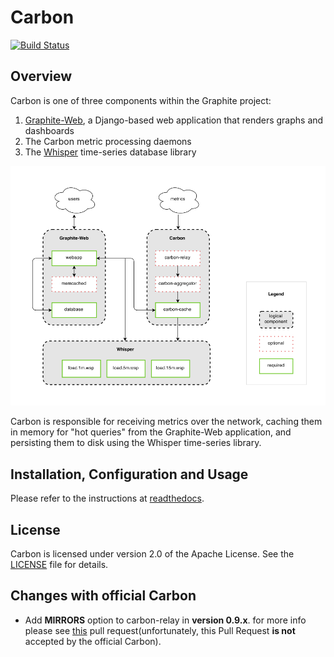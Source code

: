 # Carbon

[![Build Status](https://secure.travis-ci.org/graphite-project/carbon.png?branch=master)](http://travis-ci.org/graphite-project/carbon)

## Overview

Carbon is one of three components within the Graphite project:

1. [Graphite-Web](https://github.com/graphite-project/graphite-web), a Django-based web application that renders graphs and dashboards
2. The Carbon metric processing daemons
3. The [Whisper](https://github.com/graphite-project/whisper) time-series database library

![Graphite Components](https://github.com/graphite-project/graphite-web/raw/master/webapp/content/img/overview.png "Graphite Components")

Carbon is responsible for receiving metrics over the network, caching them in memory for "hot queries" from the Graphite-Web application, and persisting them to disk using the Whisper time-series library.

## Installation, Configuration and Usage

Please refer to the instructions at [readthedocs](http://graphite.readthedocs.org/).

## License

Carbon is licensed under version 2.0 of the Apache License. See the [LICENSE](https://github.com/graphite-project/carbon/blob/master/LICENSE) file for details.

## Changes with official Carbon
* Add **MIRRORS** option to carbon-relay in **version 0.9.x**. for more info please see [this](https://github.com/graphite-project/carbon/pull/365) pull request(unfortunately, this Pull Request **is not** accepted by the official Carbon).
